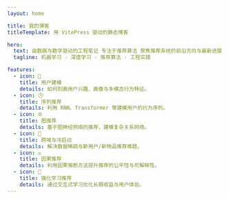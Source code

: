 ```yaml
---
layout: home

title: 我的博客
titleTemplate: 用 VitePress 驱动的静态博客

hero:
  text: 由数据与数学驱动的工程笔记 专注于推荐算法 聚焦推荐系统的前沿方向与最新进展
  tagline: 机器学习 · 深度学习 · 推荐算法 · 工程实践

features:
  - icon: 👥
    title: 用户建模
    details: 如何刻画用户兴趣、画像与多模态行为特征。
  - icon: 🕒
    title: 序列推荐
    details: 利用 RNN、Transformer 等建模用户的行为序列。
  - icon: 🌐
    title: 图推荐
    details: 基于图神经网络的推荐，建模复杂关系网络。
  - icon: 🔄
    title: 跨域与冷启动
    details: 解决数据稀疏与新用户/新物品推荐难题。
  - icon: ⚖️
    title: 因果推荐
    details: 利用因果推断方法提升推荐的公平性与可解释性。
  - icon: 🤖
    title: 强化学习推荐
    details: 通过交互式学习优化长期收益与用户体验。
---
```

